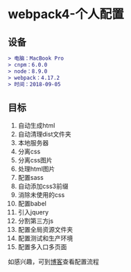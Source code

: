 # webpack4-个人配置

## 设备

```diff
> 电脑：MacBook Pro
> cnpm：6.0.0
> node：8.9.0
> webpack：4.17.2
> 时间：2018-09-05
```

## 目标

1. 自动生成html
2. 自动清理dist文件夹
3. 本地服务器
4. 分离css
5. 分离css图片
6. 处理html图片
7. 配置sass
8. 自动添加css3前缀
9. 消除未使用的css
10. 配置babel
11. 引入jquery
12. 分割第三方js
13. 配置全局资源文件夹
14. 配置测试和生产环境
15. 配置多入口多页面

如感兴趣，可到[博客](https://rason00.github.io/2018/09/06/webpack4-%E4%B8%AA%E4%BA%BA%E9%85%8D%E7%BD%AE/)查看配置流程
